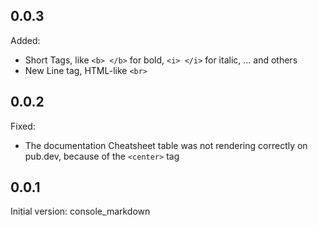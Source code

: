 ## 0.0.3

Added:
- Short Tags, like `<b> </b>` for bold, `<i> </i>` for italic, ... and others
- New Line tag, HTML-like `<br>`

## 0.0.2

Fixed:
- The documentation Cheatsheet table was not rendering correctly on pub.dev, because of the `<center>` tag

## 0.0.1

Initial version: console_markdown
